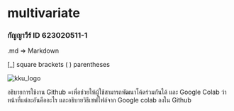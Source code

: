 # multivariate

### กัญญาวีร์ ID 623020511-1

 .md => Markdown
 
 [_] square brackets
 ( ) parentheses
 
 ![kku_logo](Th_color)
 
 
 อธิบายการใช้งาน Github =เพื่อช่วยให้ผู้ใช้สามารถพัฒนาโค้ดร่วมกันได้
 และ Google Colab ว่าหน้าที่แต่ละอันคืออะไร และอธิบายวิธีเซฟไฟล์จาก Google colab ลงใน Github
